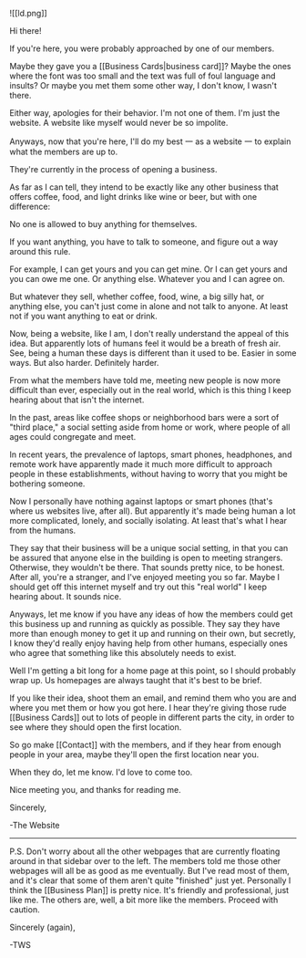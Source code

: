 ![[ld.png]]

Hi there!

If you're here, you were probably approached by one of our members.

Maybe they gave you a [[Business Cards|business card]]? Maybe the ones where the font was too small and the text was full of foul language and insults? Or maybe you met them some other way, I don't know, I wasn't there.

Either way, apologies for their behavior. I'm not one of them. I'm just the website. A website like myself would never be so impolite.

Anyways, now that you're here, I'll do my best 一 as a website 一 to explain what the members are up to.

They're currently in the process of opening a business.

As far as I can tell, they intend to be exactly like any other business that offers coffee, food, and light drinks like wine or beer, but with one difference:

No one is allowed to buy anything for themselves.

If you want anything, you have to talk to someone, and figure out a way around this rule.

For example, I can get yours and you can get mine. Or I can get yours and you can owe me one. Or anything else. Whatever you and I can agree on.

But whatever they sell, whether coffee, food, wine, a big silly hat, or anything else, you can't just come in alone and not talk to anyone. At least not if you want anything to eat or drink.

Now, being a website, like I am, I don't really understand the appeal of this idea. But apparently lots of humans feel it would be a breath of fresh air. See, being a human these days is different than it used to be. Easier in some ways. But also harder. Definitely harder.

From what the members have told me, meeting new people is now more difficult than ever, especially out in the real world, which is this thing I keep hearing about that isn't the internet.

In the past, areas like coffee shops or neighborhood bars were a sort of "third place," a social setting aside from home or work, where people of all ages could congregate and meet.

In recent years, the prevalence of laptops, smart phones, headphones, and remote work have apparently made it much more difficult to approach people in these establishments, without having to worry that you might be bothering someone.

Now I personally have nothing against laptops or smart phones (that's where us websites live, after all). But apparently it's made being human a lot more complicated, lonely, and socially isolating. At least that's what I hear from the humans.

They say that their business will be a unique social setting, in that you can be assured that anyone else in the building is open to meeting strangers. Otherwise, they wouldn't be there. That sounds pretty nice, to be honest. After all, you're a stranger, and I've enjoyed meeting you so far. Maybe I should get off this internet myself and try out this "real world" I keep hearing about. It sounds nice.

Anyways, let me know if you have any ideas of how the members could get this business up and running as quickly as possible. They say they have more than enough money to get it up and running on their own, but secretly, I know they'd really enjoy having help from other humans, especially ones who agree that something like this absolutely needs to exist.

Well I'm getting a bit long for a home page at this point, so I should probably wrap up. Us homepages are always taught that it's best to be brief.

If you like their idea, shoot them an email, and remind them who you are and where you met them or how you got here. I hear they're giving those rude [[Business Cards]] out to lots of people in different parts the city, in order to see where they should open the first location.

So go make [[Contact]] with the members, and if they hear from enough people in your area, maybe they'll open the first location near you.

When they do, let me know. I'd love to come too.

Nice meeting you, and thanks for reading me.

Sincerely,

-The Website

---

P.S. Don't worry about all the other webpages that are currently floating around in that sidebar over to the left. The members told me those other webpages will all be as good as me eventually. But I've read most of them, and it's clear that some of them aren't quite "finished" just yet. Personally I think the [[Business Plan]] is pretty nice. It's friendly and professional, just like me. The others are, well, a bit more like the members. Proceed with caution.

Sincerely (again),

-TWS